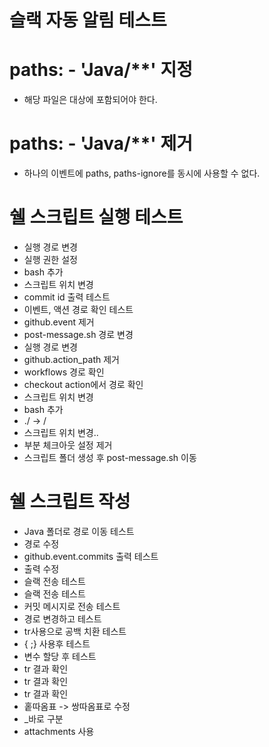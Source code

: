 # 슬랙 자동 알림 테스트

# paths: - 'Java/**' 지정
* 해당 파일은 대상에 포함되어야 한다.

# paths: - 'Java/**' 제거
* 하나의 이벤트에 paths, paths-ignore를 동시에 사용할 수 없다.

# 쉘 스크립트 실행 테스트
- 실행 경로 변경
- 실행 권한 설정
- bash 추가
- 스크립트 위치 변경
- commit id 출력 테스트
- 이벤트, 액션 경로 확인 테스트
- github.event 제거
- post-message.sh 경로 변경
- 실행 경로 변경
- github.action_path 제거
- workflows 경로 확인
- checkout action에서 경로 확인
- 스크립트 위치 변경
- bash 추가
- ./ -> /
- 스크립트 위치 변경..
- 부분 체크아웃 설정 제거
- 스크립트 폴더 생성 후 post-message.sh 이동

# 쉘 스크립트 작성
- Java 폴더로 경로 이동 테스트
- 경로 수정
- github.event.commits 출력 테스트
- 출력 수정
- 슬랙 전송 테스트
- 슬랙 전송 테스트
- 커밋 메시지로 전송 테스트
- 경로 변경하고 테스트
- tr사용으로 공백 치환 테스트
- { ;} 사용후 테스트
- 변수 할당 후 테스트
- tr 결과 확인
- tr 결과 확인
- tr 결과 확인
- 홑따옴표 -> 쌍따옴표로 수정
- _바로 구분
- attachments 사용